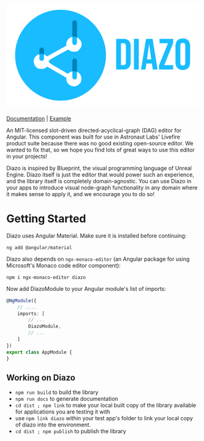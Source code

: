# ![diazo](/logo.svg)

[Documentation](https://astronautlabs.github.io/diazo/) | [Example](https://astronautlabs.github.io/diazo-example/)

An MIT-licensed slot-driven directed-acyclical-graph (DAG) editor for Angular. This 
component was built for use in Astronaut Labs' Livefire product suite because 
there was no good existing open-source editor. We wanted to fix that, so we 
hope you find lots of great ways to use this editor in your projects!

Diazo is inspired by Blueprint, the visual programming language of 
Unreal Engine. Diazo itself is just the editor that would power such
an experience, and the library itself is completely domain-agnostic. 
You can use Diazo in your apps to introduce visual node-graph functionality 
in any domain where it makes sense to apply it, and we encourage you to do so!

# Getting Started

Diazo uses Angular Material. Make sure it is installed before continuing:

```
ng add @angular/material
```

Diazo also depends on `ngx-monaco-editor` (an Angular package for using 
Microsoft's Monaco code editor component):

```
npm i ngx-monaco-editor diazo
```

Now add DiazoModule to your Angular module's list of imports:

```typescript
@NgModule({
    // ....
    imports: [
        // ...
        DiazoModule,
        // ...
    ]
})
export class AppModule {
}
```

## Working on Diazo

- `npm run build` to build the library
- `npm run docs` to generate documentation
- `cd dist ; npm link` to make your local built copy of the library available
  for applications you are testing it with
- use `npm link diazo` within your test app's folder to link 
  your local copy of diazo into the environment.
- `cd dist ; npm publish` to publish the library